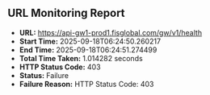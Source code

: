 ## URL Monitoring Report

- **URL:** https://api-gw1-prod1.fisglobal.com/gw/v1/health
- **Start Time:** 2025-09-18T06:24:50.260217
- **End Time:** 2025-09-18T06:24:51.274499
- **Total Time Taken:** 1.014282 seconds
- **HTTP Status Code:** 403
- **Status:** Failure
- **Failure Reason:** HTTP Status Code: 403
